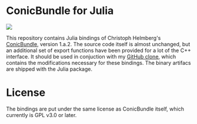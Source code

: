 # ConicBundle for Julia

[![](https://img.shields.io/badge/docs-dev-blue.svg)](https://projekter.github.io/ConicBundle.jl/dev)

This repository contains Julia bindings of Christoph Helmberg's
[ConicBundle](https://www-user.tu-chemnitz.de/~helmberg/ConicBundle/Manual/index.html), version 1.a.2.
The source code itself is almost unchanged, but an additional set of export functions have been provided for a lot of the C++
interface.
It should be used in conjuction with my [GitHub clone](https://github.com/projekter/ConicBundle), which contains the
modifications necessary for these bindings. The binary artifacs are shipped with the Julia package.

# License
The bindings are put under the same license as ConicBundle itself, which currently is GPL v3.0 or later.
